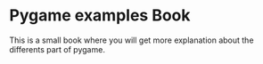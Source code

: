 # Pygame examples Book

This is a small book where you will get more explanation about the differents part of pygame.